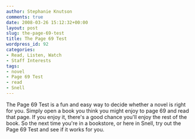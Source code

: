 ```yaml
---
author: Stephanie Knutson
comments: true
date: 2008-03-26 15:12:32+00:00
layout: post
slug: the-page-69-test
title: The Page 69 Test
wordpress_id: 92
categories:
- Read, Listen, Watch
- Staff Interests
tags:
- novel
- Page 69 Test
- read
- Snell
---
```


The Page 69 Test is a fun and easy way to decide whether a novel is right for you. Simply open a book you think you might enjoy to page 69 and read that page. If you enjoy it, there's a good chance you'll enjoy the rest of the book. So the next time you're in a bookstore, or here in Snell, try out the Page 69 Test and see if it works for you.
